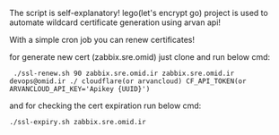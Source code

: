 The script is self-explanatory!
lego(let's encrypt go) project is used to automate wildcard certificate generation using arvan api!

With a simple cron job you can renew certificates!

for generate new cert (zabbix.sre.omid) just clone and run below cmd:
```
 ./ssl-renew.sh 90 zabbix.sre.omid.ir zabbix.sre.omid.ir devops@omid.ir ./ cloudflare(or arvancloud) CF_API_TOKEN(or ARVANCLOUD_API_KEY='Apikey {UUID}')
```
and for checking the cert expiration run below cmd:
```
./ssl-expiry.sh zabbix.sre.omid.ir
```